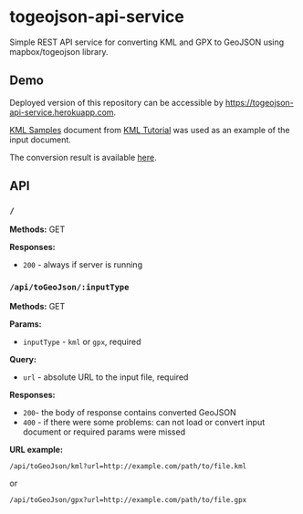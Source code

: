 # togeojson-api-service
Simple REST API service for converting KML and GPX to GeoJSON using mapbox/togeojson library.

## Demo

Deployed version of this repository can be accessible by https://togeojson-api-service.herokuapp.com.

[KML Samples](https://developers.google.com/kml/documentation/KML_Samples.kml) document from [KML Tutorial](https://developers.google.com/kml/documentation/kml_tut) was used as an example of the input document.

The conversion result is available [here](https://togeojson-api-service.herokuapp.com/api/toGeoJSON/kml?url=https://developers.google.com/kml/documentation/KML_Samples.kml).


## API

### `/`

**Methods:** GET

**Responses:** 
- `200` - always if server is running

### `/api/toGeoJson/:inputType`

**Methods:** GET

**Params:**
- `inputType` - `kml` or `gpx`, required

**Query:**
- `url` - absolute URL to the input file, required

**Responses:** 
- `200`- the body of response contains converted GeoJSON
- `400` - if there were some problems: can not load or convert input document
or required params were missed
 
**URL example:** 
```
/api/toGeoJson/kml?url=http://example.com/path/to/file.kml
```

or

```
/api/toGeoJson/gpx?url=http://example.com/path/to/file.gpx
```



